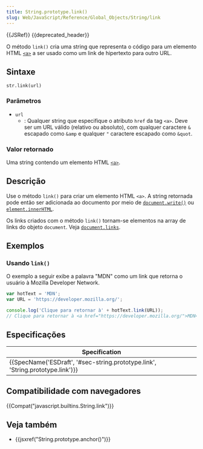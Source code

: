 ```yaml
---
title: String.prototype.link()
slug: Web/JavaScript/Reference/Global_Objects/String/link
---
```

{{JSRef}} {{deprecated_header}}

O método `link()` cria uma string que representa o código para um elemento HTML [`<a>`](/pt-BR/docs/Web/HTML/Element/a) a ser usado como um link de hipertexto para outro URL.

## Sintaxe

```
str.link(url)
```

### Parâmetros

- `url`
  - : Qualquer string que especifique o atributo `href` da tag `<a>`. Deve ser um URL válido (relativo ou absoluto), com qualquer caractere `&` escapado como `&amp` e qualquer `"` caractere escapado como `&quot`.

### Valor retornado

Uma string contendo um elemento HTML [`<a>`](/pt-BR/docs/Web/HTML/Element/a).

## Descrição

Use o método `link()` para criar um elemento HTML `<a>`. A string retornada pode então ser adicionada ao documento por meio de [`document.write()`](/pt-BR/docs/Web/API/Document/write) ou [`element.innerHTML`](/pt-BR/docs/Web/API/Element/innerHTML).

Os links criados com o método `link()` tornam-se elementos na array de links do objeto `document`. Veja [`document.links`](/pt-BR/docs/Web/API/Document/links).

## Exemplos

### Usando `link()`

O exemplo a seguir exibe a palavra "MDN" como um link que retorna o usuário à Mozilla Developer Network.

```js
var hotText = 'MDN';
var URL = 'https://developer.mozilla.org/';

console.log('Clique para retornar à' + hotText.link(URL));
// Clique para retornar à <a href="https://developer.mozilla.org/">MDN</a>
```

## Especificações

| Specification                                                                                            |
| -------------------------------------------------------------------------------------------------------- |
| {{SpecName('ESDraft', '#sec-string.prototype.link', 'String.prototype.link')}} |

## Compatibilidade com navegadores

{{Compat("javascript.builtins.String.link")}}

## Veja também

- {{jsxref("String.prototype.anchor()")}}
